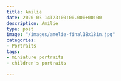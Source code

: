 ```yaml
---
title: Amilie
date: 2020-05-14T23:00:00.000+00:00
description: Amilie
type: post
image: "/images/amelie-final18x18in.jpg"
categories:
- Portraits
tags:
- miniature portraits
- children's portraits

---
```

